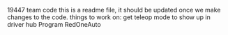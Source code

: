 19447 team code
this is a readme file, it should be updated once we make changes to the code.
things to work on:
get teleop mode to show up in driver hub
Program RedOneAuto
